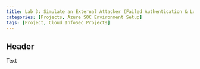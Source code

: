 ```yaml
---
title: Lab 3: Simulate an External Attacker (Failed Authentication & Log Observation)
categories: [Projects, Azure SOC Environment Setup] 
tags: [Project, Cloud InfoSec Projects]
---
```


## Header

Text
